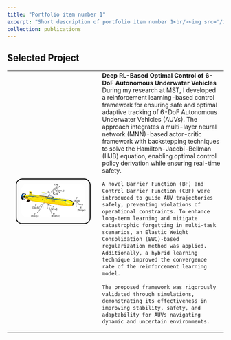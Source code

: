 ```yaml
---
title: "Portfolio item number 1"
excerpt: "Short description of portfolio item number 1<br/><img src='/images/500x300.png'>"
collection: publications
---
```


## Selected Project

<table style="border-collapse: collapse; border: none;">
<tr style="border: none;">
<td width="200" style="border: none; text-align: center;">
    <div style="border: 2px solid black; border-radius: 15px; padding: 10px; display: inline-block;">
        <img src="/images/AUV.png" width="150" style="border-radius: 15px;">
    </div>
</td>
<td style="border: none;">
    <strong>Deep RL-Based Optimal Control of 6-DoF Autonomous Underwater Vehicles</strong>  
    <br>
    During my research at MST, I developed a reinforcement learning-based control framework for ensuring safe and optimal adaptive tracking of 6-DoF Autonomous Underwater Vehicles (AUVs). The approach integrates a multi-layer neural network (MNN)-based actor-critic framework with backstepping techniques to solve the Hamilton-Jacobi-Bellman (HJB) equation, enabling optimal control policy derivation while ensuring real-time safety.

    A novel Barrier Function (BF) and Control Barrier Function (CBF) were introduced to guide AUV trajectories safely, preventing violations of operational constraints. To enhance long-term learning and mitigate catastrophic forgetting in multi-task scenarios, an Elastic Weight Consolidation (EWC)-based regularization method was applied. Additionally, a hybrid learning technique improved the convergence rate of the reinforcement learning model.

    The proposed framework was rigorously validated through simulations, demonstrating its effectiveness in improving stability, safety, and adaptability for AUVs navigating dynamic and uncertain environments.
</td>
</tr>
</table>
